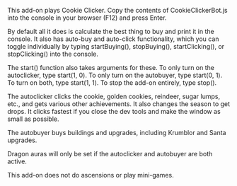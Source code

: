 This add-on plays Cookie Clicker. Copy the contents of CookieClickerBot.js into the console in your browser (F12) and press Enter.

By default all it does is calculate the best thing to buy and print it in the console. It also has auto-buy and auto-click functionality, which you can toggle individually by typing startBuying(), stopBuying(), startClicking(), or stopClicking() into the console.

The start() function also takes arguments for these. To only turn on the autoclicker, type start(1, 0). To only turn on the autobuyer, type start(0, 1). To turn on both, type start(1, 1). To stop the add-on entirely, type stop().

The autoclicker clicks the cookie, golden cookies, reindeer, sugar lumps, etc., and gets various other achievements. It also changes the season to get drops. It clicks fastest if you close the dev tools and make the window as small as possible.

The autobuyer buys buildings and upgrades, including Krumblor and Santa upgrades.

Dragon auras will only be set if the autoclicker and autobuyer are both active.

This add-on does not do ascensions or play mini-games.